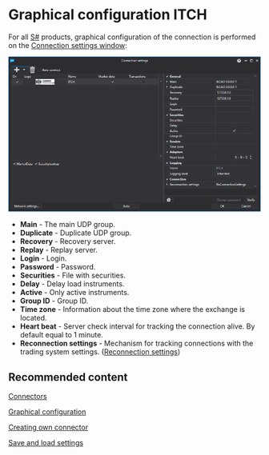 # Graphical configuration ITCH

For all [S\#](../../../../api.md) products, graphical configuration of the connection is performed on the [Connection settings window](../../../graphical_user_interface/connection_settings_window.md):

![API GUI Settings ITCH](../../../../../images/api_gui_settings_itch.png)

- **Main** \- The main UDP group.
- **Duplicate** \- Duplicate UDP group.
- **Recovery** \- Recovery server.
- **Replay** \- Replay server.
- **Login** \- Login.
- **Password** \- Password.
- **Securities** \- File with securities.
- **Delay** \- Delay load instruments.
- **Active** \- Only active instruments.
- **Group ID** \- Group ID.
- **Time zone** \- Information about the time zone where the exchange is located.
- **Heart beat** \- Server check interval for tracking the connection alive. By default equal to 1 minute.
- **Reconnection settings** \- Mechanism for tracking connections with the trading system settings. ([Reconnection settings](../../reconnection_settings.md))

## Recommended content

[Connectors](../../../connectors.md)

[Graphical configuration](../../graphical_configuration.md)

[Creating own connector](../../creating_own_connector.md)

[Save and load settings](../../save_and_load_settings.md)
